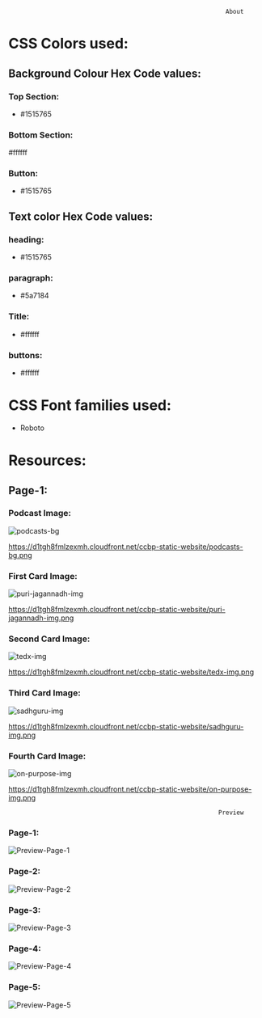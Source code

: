                                                                 About

# CSS Colors used:
## Background Colour Hex Code values:
### Top Section:
* #1515765
### Bottom Section:
#ffffff
### Button:
* #1515765
## Text color Hex Code values:
### heading: 
* #1515765
### paragraph:
* #5a7184
### Title:
* #ffffff
### buttons:
* #ffffff
# CSS Font families used:
* Roboto

# Resources:
## Page-1:
### Podcast Image:

![podcasts-bg](https://user-images.githubusercontent.com/99186533/202968443-d4353429-3200-4c46-b4c8-f5a85fad6edc.png)

https://d1tgh8fmlzexmh.cloudfront.net/ccbp-static-website/podcasts-bg.png

### First Card Image:

![puri-jagannadh-img](https://user-images.githubusercontent.com/99186533/202968622-b320b96d-042b-47db-8a1a-3f784635493c.png)

https://d1tgh8fmlzexmh.cloudfront.net/ccbp-static-website/puri-jagannadh-img.png


### Second Card Image:

![tedx-img](https://user-images.githubusercontent.com/99186533/202968655-0d0e880e-a1ec-428f-9c40-52b4ed467f42.png)

https://d1tgh8fmlzexmh.cloudfront.net/ccbp-static-website/tedx-img.png



### Third Card Image:

![sadhguru-img](https://user-images.githubusercontent.com/99186533/202968702-3d5951e6-c02b-4c74-9596-6a0430de4e73.png)

https://d1tgh8fmlzexmh.cloudfront.net/ccbp-static-website/sadhguru-img.png

### Fourth Card Image:

![on-purpose-img](https://user-images.githubusercontent.com/99186533/202968784-403022f2-658b-4f8f-a142-94f8982c65d7.png)


https://d1tgh8fmlzexmh.cloudfront.net/ccbp-static-website/on-purpose-img.png









                                                              
                              
                                                              Preview
### Page-1:


![Preview-Page-1](https://user-images.githubusercontent.com/99186533/202969228-1f9779f6-63f3-4adf-a651-87bc05debd55.png)



### Page-2:

![Preview-Page-2](https://user-images.githubusercontent.com/99186533/202969242-be03afc1-ad9d-4e4b-a1ff-73911bd5294e.png)


### Page-3:

![Preview-Page-3](https://user-images.githubusercontent.com/99186533/202969268-1ec31c08-ec77-4e9e-b491-22756628e8d6.png)

### Page-4:


![Preview-Page-4](https://user-images.githubusercontent.com/99186533/202969312-2fedcf68-3e2b-4d77-9f4c-b208b465fa3d.png)




### Page-5:

![Preview-Page-5](https://user-images.githubusercontent.com/99186533/202969337-5df2980b-80bc-47db-b808-e8c5e528764f.png)
